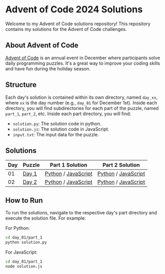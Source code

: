 # Advent of Code 2024 Solutions

Welcome to my Advent of Code solutions repository! This repository contains my solutions for the Advent of Code challenges.

## About Advent of Code

[Advent of Code](https://adventofcode.com/) is an annual event in December where participants solve daily programming puzzles. It's a great way to improve your coding skills and have fun during the holiday season.

## Structure

Each day's solution is contained within its own directory, named `day_xx`, where `xx` is the day number (e.g., `day_01` for December 1st). Inside each directory, you will find subdirectories for each part of the puzzle, named `part_1`, `part_2`, etc. Inside each part directory, you will find:

- `solution.py`: The solution code in python.
- `solution.js`: The solution code in JavaScript.
- `input.txt`: The input data for the puzzle.

## Solutions
| Day | Puzzle | Part 1 Solution | Part 2 Solution |
| --- | ------ | ---------------- | ---------------- |
| 01  | [Day 1](https://adventofcode.com/2024/day/1) | [Python](day_01/part_1/solution.py) / [JavaScript](day_01/part_1/solution.js) | [Python](day_01/part_2/solution.py) / [JavaScript](day_01/part_2/solution.js) |
| 02  | [Day 2](https://adventofcode.com/2024/day/2) | [Python](day_02/part_1/solution.py) / [JavaScript](day_02/part_1/solution.js) | [Python](day_02/part_2/solution.py) / [JavaScript](day_02/part_2/solution.js) |

## How to Run

To run the solutions, navigate to the respective day's part directory and execute the solution file. For example:

For Python:
```sh
cd day_01/part_1
python solution.py
```

For JavaScript:
```sh
cd day_01/part_1
node solution.js
```